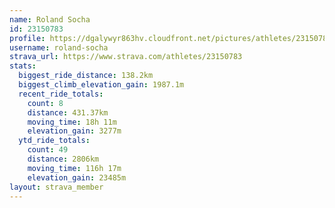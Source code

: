 ```yaml
---
name: Roland Socha
id: 23150783
profile: https://dgalywyr863hv.cloudfront.net/pictures/athletes/23150783/14745672/4/large.jpg
username: roland-socha
strava_url: https://www.strava.com/athletes/23150783
stats:
  biggest_ride_distance: 138.2km
  biggest_climb_elevation_gain: 1987.1m
  recent_ride_totals:
    count: 8
    distance: 431.37km
    moving_time: 18h 11m
    elevation_gain: 3277m
  ytd_ride_totals:
    count: 49
    distance: 2806km
    moving_time: 116h 17m
    elevation_gain: 23485m
layout: strava_member
--- 
```

